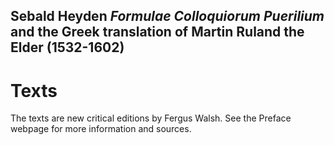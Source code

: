 ## Sebald Heyden _Formulae Colloquiorum Puerilium_ and the Greek translation of Martin Ruland the Elder (1532-1602)

# Texts
The texts are new critical editions by Fergus Walsh. See the Preface webpage for more information and sources.
